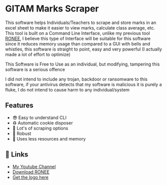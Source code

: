 
# GITAM Marks Scraper

This software helps Individuals/Teachers to scrape and store marks
in an excel sheet to make it easier to view marks, calculate class average,
etc. This tool is built on a Command Line Interface, unlike my previous
tool [RONEE](https://akvrv.com/), I believe this type of Interface will be suitable for this
software since it reduces memory usage than compared to a
GUI with bells and whistles, this software is straight to point, 
easy and very powerful (I actually made a lot of effort to optimize)

This Software is Free to Use as an individual, but modifying, tampering
this software is a serious offence

I did not intend to include any trojan, backdoor or ransomware to
this software, if your antivirus detects that my software is malicious
it is purely a fluke, I do not intend to cause harm to any individual/system



## Features

- 😎 Easy to understand CLI
- ♻️ Automatic cookie disposer
- 🔨 Lot's of scraping options
- 💪 Robust
- 🍃 Uses less resources and memory


## 🔗 Links
 - [My Youtube Channel](https://www.youtube.com/channel/UChISIq7dx8yBLGB5L0LvSrw)
 - [Download RONEE](https://akvrv.com/)
 - [Get the logo here](https://bulldogjob.com/news/449-how-to-write-a-good-readme-for-your-github-project)
